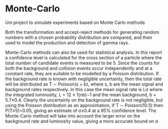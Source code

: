 # Monte-Carlo
Uni project to simulate experiments based on Monte Carlo methods

Both the transformation and accept-reject methods for generating random numbers with a chosen probability distribution are compared, and then used to model the production and detection of gamma rays.

Monte-Carlo methods can also be used for statistical analysis. In this report a confidence level is calculated for the cross section of a particle where the total number of candidate events is measured to be 5. Since the counts for both the background and collision events occur independently and at a constant rate, they are suitable to be modelled by a Poisson distribution. If the background rate is known with negligible uncertainty, then the total rate will be distributed as T ∼ Poisson(s + b), where s, b are the mean signal and background rates respectively. In this case the mean signal rate is Lσ where the integrated luminosity, L = 12 ± 1(nb)−1 and the mean background, b = 5.7±0.4. Clearly the uncertainly on the background rate is not negligible, but using the Poisson distribution as an approximation, if T ∼ Poisson(10.5) then P(T≤5)=0.05, giving an estimate of σ≤0.4 at a 95% confidence level. The Monte-Carlo method will take into account the larger error on the background rate and luminosity value, giving a more accurate bound on σ.
